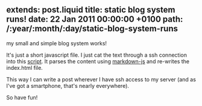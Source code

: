 extends: post.liquid
title: static blog system runs!
date: 22 Jan 2011 00:00:00 +0100
path: /:year/:month/:day/static-blog-system-runs
---

my small and simple blog system works!

It's just a short javascript file. I just cat the text through a ssh connection into this [script](http://tmp.fnordig.de/post.js). It parses the content using [markdown-js](https://github.com/evilstreak/markdown-js) and re-writes the index.html file.

This way I can write a post wherever I have ssh access to my server (and as I've got a smartphone, that's nearly everywhere).

So have fun!
